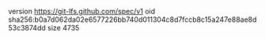 version https://git-lfs.github.com/spec/v1
oid sha256:b0a7d062da02e6577226bb740d011304c8d7fccb8c15a247e88ae8d53c3874dd
size 4735

